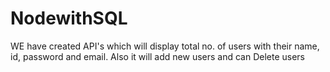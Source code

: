 # NodewithSQL
WE have created API's which will display total no. of users with their name, id, password and email. Also it will add new users and can Delete users
